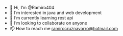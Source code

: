 - 👋 Hi, I’m @Ramiro404
- 👀 I’m interested in java and web development
- 🌱 I’m currently learning rest api
- 💞️ I’m looking to collaborate on anyone
- 📫 How to reach me ramirocruznavarro@hotmail.com

<!---
Ramiro404/Ramiro404 is a ✨ special ✨ repository because its `README.md` (this file) appears on your GitHub profile.
You can click the Preview link to take a look at your changes.
--->
